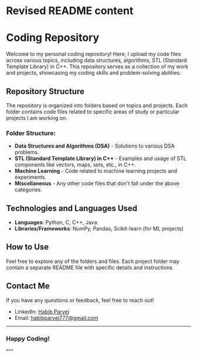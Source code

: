 
# Revised README content
# Coding Repository

Welcome to my personal coding repository! Here, I upload my code files across various topics, including data structures, algorithms, STL (Standard Template Library) in C++. This repository serves as a collection of my work and projects, showcasing my coding skills and problem-solving abilities.

## Repository Structure

The repository is organized into folders based on topics and projects. Each folder contains code files related to specific areas of study or particular projects I am working on.

### Folder Structure:

- **Data Structures and Algorithms (DSA)** - Solutions to various DSA problems.
- **STL (Standard Template Library) in C++** - Examples and usage of STL components like vectors, maps, sets, etc., in C++.
- **Machine Learning** - Code related to machine learning projects and experiments.
- **Miscellaneous** - Any other code files that don't fall under the above categories.

## Technologies and Languages Used

- **Languages**: Python, C, C++, Java
- **Libraries/Frameworks**: NumPy, Pandas, Scikit-learn (for ML projects)

## How to Use

Feel free to explore any of the folders and files. Each project folder may contain a separate README file with specific details and instructions.

## Contact Me

If you have any questions or feedback, feel free to reach out!

- LinkedIn: [Habib Parvej](https://www.linkedin.com/in/habibparvej)
- Email: habibparvej777@gmail.com

---

### Happy Coding!

"""
